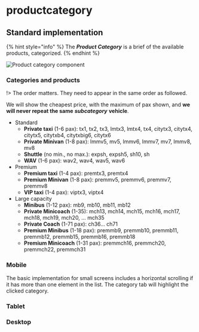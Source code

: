 # productcategory

## Standard implementation

{% hint style="info" %}
The _**Product Category**_ is a brief of the available products, categorized.
{% endhint %}

![Product category component](https://github.com/miriamcastellon/st-design/tree/10a3297df124277b17d6268d0c90d09255da081f/design-system/.gitbook/assets/productcategory.png)

### Categories and products

!&gt; The order matters. They need to appear in the same order as followed.

We will show the cheapest price, with the maximum of pax shown, and **we will never repeat the same** _**subcategory**_ **vehicle**.

* Standard
  * **Private taxi** \(1-6 pax\): tx1, tx2, tx3, lmtx3, lmtx4, tx4, citytx3, citytx4, citytx5, citytxb4, citytxbig6, citytx6
  * **Private Minivan** \(1-8 pax\): lmmv5, mv5, lmmv6, lmmv7, mv7, lmmv8, mv8
  * **Shuttle** \(no min., no max.\): expsh, expsh5, sh10, sh
  * **WAV** \(1-6 pax\): wav2, wav4, wav5, wav6
* Premium
  * **Premium taxi** \(1-4 pax\): premtx3, premtx4
  * **Premium Minivan** \(1-8 pax\): premmv5, premmv6, premmv7, premmv8
  * **VIP taxi** \(1-4 pax\): viptx3, viptx4
* Large capacity
  * **Minibus** \(1-12 pax\): mb9, mb10, mb11, mb12
  * **Private Minicoach** \(1-35\): mch13, mch14, mch15, mch16, mch17, mch18, mch19, mch20, … mch35
  * **Private Coach** \(1-71 pax\): ch36… ch71
  * **Premium Minibus** \(1-18 pax\): premmb9, premmb10, premmb11, premmb12, premmb15, premmb16, premmb18 
  * **Premium Minicoach** \(1-31 pax\): premmch16, premmch20, premmch22, premmch31

### Mobile

The basic implementation for small screens includes a horizontal scrolling if it has more than one element in the list. The category tab will highlight the clicked category.

### Tablet

### Desktop

